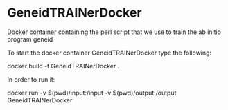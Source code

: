 # GeneidTRAINerDocker
Docker container containing the perl script that we use to train the ab initio program geneid


To start the docker container GeneidTRAINerDocker type the following:

docker build -t GeneidTRAINerDocker .

In order to run it:

docker run -v $(pwd)/input:/input -v $(pwd)/output:/output GeneidTRAINerDocker
